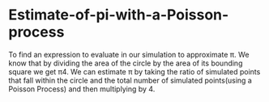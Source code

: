 # Estimate-of-pi-with-a-Poisson-process
To find an expression to evaluate in our simulation to approximate π. We know that by dividing the area of the circle by the area of its bounding square we get π4. We can estimate π by taking the ratio of simulated points that fall within the circle and the total number of simulated points(using a Poisson Process) and then multiplying by 4.
